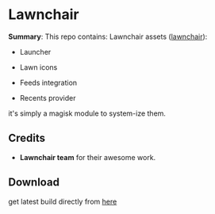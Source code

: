 # Lawnchair

**Summary**: This repo contains: Lawnchair assets ([lawnchair](https://lawnchair.app)):

- Launcher

- Lawn icons

- Feeds integration

- Recents provider

it's simply a magisk module to system-ize them. 


## Credits
- **Lawnchair team** for their awesome work.

## Download
get latest build directly from <a href="https://github.com/Magisk-Modules-Alt-Repo/Lawnchair/releases/latest">here</a>
